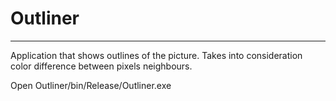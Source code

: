 # Outliner
----------------
Application that shows outlines of the picture. 
Takes into consideration color difference between pixels neighbours.


Open Outliner/bin/Release/Outliner.exe
